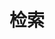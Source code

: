 ---
title: "检索"
slug: "search"
layout: "search"
outputs:
    - html
    - json
menu:
    main:
        weight: 3
---